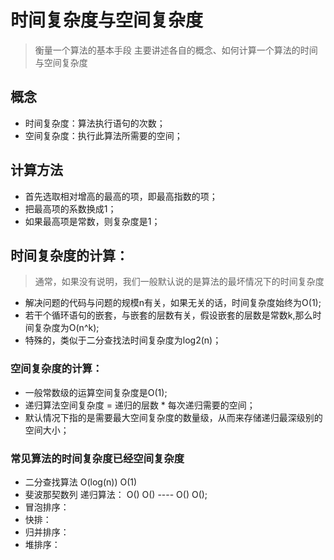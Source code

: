 # 时间复杂度与空间复杂度
> 衡量一个算法的基本手段
> 主要讲述各自的概念、如何计算一个算法的时间与空间复杂度

## 概念
- 时间复杂度：算法执行语句的次数；
- 空间复杂度：执行此算法所需要的空间；

## 计算方法
- 首先选取相对增高的最高的项，即最高指数的项；
- 把最高项的系数换成1；
- 如果最高项是常数，则复杂度是1；

## 时间复杂度的计算：
> 通常，如果没有说明，我们一般默认说的是算法的最坏情况下的时间复杂度
- 解决问题的代码与问题的规模n有关，如果无关的话，时间复杂度始终为O(1);
- 若干个循环语句的嵌套，与嵌套的层数有关，假设嵌套的层数是常数k,那么时间复杂度为O(n^k);
- 特殊的，类似于二分查找法时间复杂度为log2(n)；

### 空间复杂度的计算：
- 一般常数级的运算空间复杂度是O(1);
- 递归算法空间复杂度 = 递归的层数 * 每次递归需要的空间；
- 默认情况下指的是需要最大空间复杂度的数量级，从而来存储递归最深级别的空间大小；

### 常见算法的时间复杂度已经空间复杂度
- 二分查找算法 O(log(n))     O(1)
- 斐波那契数列   递归算法： O()    O()   ----   O()    O();
- 冒泡排序：
- 快排：
- 归并排序：
- 堆排序：